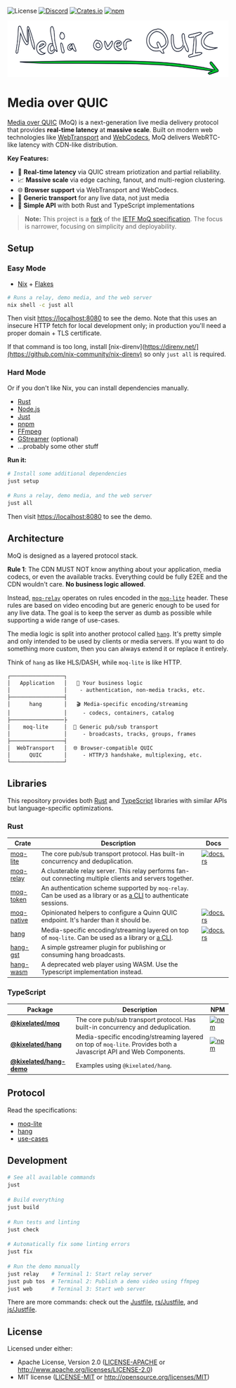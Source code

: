 ![License](https://img.shields.io/badge/license-MIT%2FApache--2.0-blue)
[![Discord](https://img.shields.io/discord/1124083992740761730)](https://discord.gg/FCYF3p99mr)
[![Crates.io](https://img.shields.io/crates/v/moq-lite)](https://crates.io/crates/moq-lite)
[![npm](https://img.shields.io/npm/v/@kixelated/moq)](https://www.npmjs.com/package/@kixelated/moq)

<p align="center">
	<img height="128px" src="https://github.com/kixelated/moq/blob/main/.github/logo.svg" alt="Media over QUIC">
</p>

# Media over QUIC

[Media over QUIC](https://quic.video) (MoQ) is a next-generation live media delivery protocol that provides **real-time latency** at **massive scale**.
Built on modern web technologies like [WebTransport](https://developer.mozilla.org/en-US/docs/Web/API/WebTransport_API) and [WebCodecs](https://developer.mozilla.org/en-US/docs/Web/API/WebCodecs_API), MoQ delivers WebRTC-like latency with CDN-like distribution.

**Key Features:**
- 🚀 **Real-time latency** via QUIC stream priotization and partial reliability.
- 📈 **Massive scale** via edge caching, fanout, and multi-region clustering.
- 🌐 **Browser support** via WebTransport and WebCodecs.
- 🔧 **Generic transport** for any live data, not just media
- 🎯 **Simple API** with both Rust and TypeScript implementations

> **Note:** This project is a [fork](https://quic.video/blog/transfork) of the [IETF MoQ specification](https://datatracker.ietf.org/group/moq/documents/). The focus is narrower, focusing on simplicity and deployability.


## Setup
### Easy Mode
- [Nix](https://nixos.org/download.html) + [Flakes](https://nixos.wiki/wiki/Flakes)

```sh
# Runs a relay, demo media, and the web server
nix shell -c just all
```

Then visit [https://localhost:8080](https://localhost:8080) to see the demo.
Note that this uses an insecure HTTP fetch for local development only; in production you'll need a proper domain + TLS certificate.

If that command is too long, install [nix-direnv](https://direnv.net/](https://github.com/nix-community/nix-direnv) so only `just all` is required.


### Hard Mode
Or if you don't like Nix, you can install dependencies manually.

- [Rust](https://www.rust-lang.org/tools/install)
- [Node.js](https://nodejs.org/)
- [Just](https://github.com/casey/just)
- [pnpm](https://pnpm.io/)
- [FFmpeg](https://ffmpeg.org/download.html)
- [GStreamer](https://gstreamer.freedesktop.org/documentation/installing/index.html) (optional)
- ...probably some other stuff

**Run it:**
```sh
# Install some additional dependencies
just setup

# Runs a relay, demo media, and the web server
just all
```

Then visit [https://localhost:8080](https://localhost:8080) to see the demo.


## Architecture

MoQ is designed as a layered protocol stack.

**Rule 1**: The CDN MUST NOT know anything about your application, media codecs, or even the available tracks.
Everything could be fully E2EE and the CDN wouldn't care. **No business logic allowed**.

Instead, [`moq-relay`](rs/moq-relay) operates on rules encoded in the [`moq-lite`](https://docs.rs/moq-lite) header.
These rules are based on video encoding but are generic enough to be used for any live data.
The goal is to keep the server as dumb as possible while supporting a wide range of use-cases.

The media logic is split into another protocol called [`hang`](https://docs.rs/hang).
It's pretty simple and only intended to be used by clients or media servers.
If you want to do something more custom, then you can always extend it or replace it entirely.

Think of `hang` as like HLS/DASH, while `moq-lite` is like HTTP.


```
┌─────────────────┐
│   Application   │   🏢 Your business logic
│                 │    - authentication, non-media tracks, etc.
├─────────────────┤
│      hang       │   🎬 Media-specific encoding/streaming
│                 │     - codecs, containers, catalog
├─────────────────├
│    moq-lite     │  🚌 Generic pub/sub transport
│                 │     - broadcasts, tracks, groups, frames
├─────────────────┤
│  WebTransport   │  🌐 Browser-compatible QUIC
│      QUIC       │     - HTTP/3 handshake, multiplexing, etc.
└─────────────────┘
```


## Libraries
This repository provides both [Rust](/rs) and [TypeScript](/js) libraries with similar APIs but language-specific optimizations.

### Rust
| Crate                       | Description                                                                                                                           | Docs                                                                           |
|-----------------------------|---------------------------------------------------------------------------------------------------------------------------------------|--------------------------------------------------------------------------------|
| [moq-lite](rs/moq)          | The core pub/sub transport protocol. Has built-in concurrency and deduplication.                                                      | [![docs.rs](https://docs.rs/moq-lite/badge.svg)](https://docs.rs/moq-lite)     |
| [moq-relay](rs/moq-relay)   | A clusterable relay server. This relay performs fan-out connecting multiple clients and servers together.                             |                                                                                |
| [moq-token](rs/moq-token)   | An authentication scheme supported by `moq-relay`. Can be used as a library or as [a CLI](rs/moq-token-cli) to authenticate sessions. |                                                                                |
| [moq-native](rs/moq-native) | Opinionated helpers to configure a Quinn QUIC endpoint. It's harder than it should be.                                                | [![docs.rs](https://docs.rs/moq-native/badge.svg)](https://docs.rs/moq-native) |
| [hang](rs/hang)             | Media-specific encoding/streaming layered on top of `moq-lite`. Can be used as a library or [a CLI](rs/hang-cli).                     | [![docs.rs](https://docs.rs/hang/badge.svg)](https://docs.rs/hang)             |
| [hang-gst](rs/hang-gst)     | A simple gstreamer plugin for publishing or consuming hang broadcasts.                                                                |                                                                                |
| [hang-wasm](rs/hang-wasm)   | A deprecated web player using WASM. Use the Typescript implementation instead.                                                        |                                                                                |


### TypeScript

| Package                                  | Description                                                                                                        | NPM                                                                                                   |
|------------------------------------------|--------------------------------------------------------------------------------------------------------------------|-------------------------------------------------------------------------------------------------------|
| **[@kixelated/moq](js/moq)**             | The core pub/sub transport protocol. Has built-in concurrency and deduplication.                                   | [![npm](https://img.shields.io/npm/v/@kixelated/moq)](https://www.npmjs.com/package/@kixelated/moq)   |
| **[@kixelated/hang](js/hang)**           | Media-specific encoding/streaming layered on top of `moq-lite`. Provides both a Javascript API and Web Components. | [![npm](https://img.shields.io/npm/v/@kixelated/hang)](https://www.npmjs.com/package/@kixelated/hang) |
| **[@kixelated/hang-demo](js/hang-demo)** | Examples using `@kixelated/hang`.                                                                                  |                                                                                                       |


## Protocol
Read the specifications:
- [moq-lite](https://kixelated.github.io/moq-drafts/draft-lcurley-moq-lite.html)
- [hang](https://kixelated.github.io/moq-drafts/draft-lcurley-hang.html)
- [use-cases](https://kixelated.github.io/moq-drafts/draft-lcurley-moq-use-cases.html)


## Development
```sh
# See all available commands
just

# Build everything
just build

# Run tests and linting
just check

# Automatically fix some linting errors
just fix

# Run the demo manually
just relay    # Terminal 1: Start relay server
just pub tos  # Terminal 2: Publish a demo video using ffmpeg
just web      # Terminal 3: Start web server
```

There are more commands: check out the [Justfile](Justfile), [rs/Justfile](rs/Justfile), and [js/Justfile](js/Justfile).

## License

Licensed under either:
-   Apache License, Version 2.0 ([LICENSE-APACHE](LICENSE-APACHE) or http://www.apache.org/licenses/LICENSE-2.0)
-   MIT license ([LICENSE-MIT](LICENSE-MIT) or http://opensource.org/licenses/MIT)
